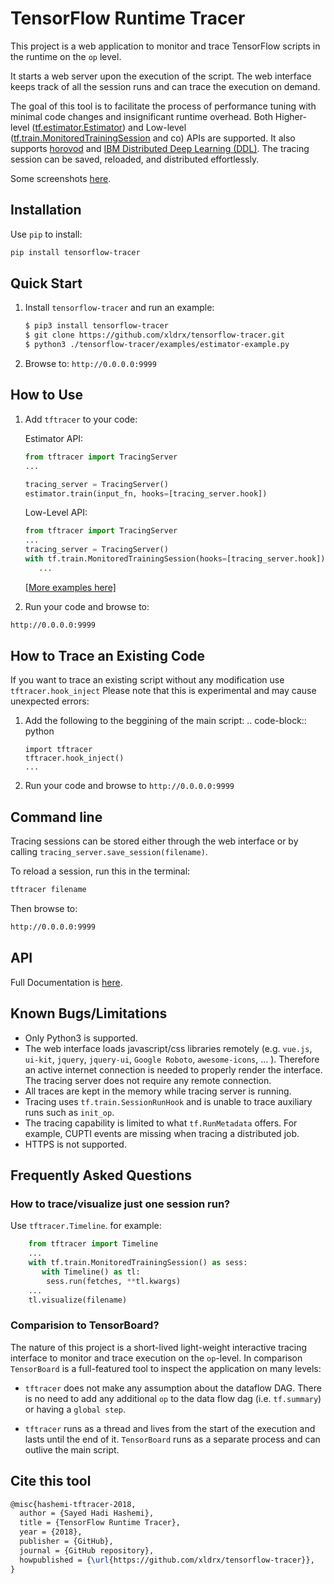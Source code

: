 # TensorFlow Runtime Tracer
This project is a web application to monitor and trace TensorFlow scripts in the runtime on the `op` level.

It starts a web server upon the execution of the script. The web interface keeps track of all the session runs and can trace the execution on demand.

The goal of this tool is to facilitate the process of performance tuning with minimal code changes and insignificant runtime overhead. Both Higher-level ([tf.estimator.Estimator](https://www.tensorflow.org/guide/estimators)) and Low-level ([tf.train.MonitoredTrainingSession](https://www.tensorflow.org/api_docs/python/tf/train/MonitoredTrainingSession) and co) APIs are supported. It also supports [horovod](https://github.com/uber/horovod) and [IBM Distributed Deep Learning (DDL)](https://dataplatform.cloud.ibm.com/docs/content/analyze-data/ml_dlaas_ibm_ddl.html).
The tracing session can be saved, reloaded, and distributed effortlessly.

Some screenshots [here](https://github.com/xldrx/tensorflow-tracer/blob/master/gallery).

## Installation
Use `pip` to install:
```bash
pip install tensorflow-tracer
```

## Quick Start
1. Install `tensorflow-tracer` and run an example:
    ```html
    $ pip3 install tensorflow-tracer
    $ git clone https://github.com/xldrx/tensorflow-tracer.git
    $ python3 ./tensorflow-tracer/examples/estimator-example.py 
    ```
2. Browse to: `http://0.0.0.0:9999` 

## How to Use
1. Add `tftracer` to your code:

    Estimator API:
    ```python
    from tftracer import TracingServer
    ...
    
    tracing_server = TracingServer()
    estimator.train(input_fn, hooks=[tracing_server.hook]) 
    ```
    
    Low-Level API:
    ```python
    from tftracer import TracingServer
    ...
    tracing_server = TracingServer()
    with tf.train.MonitoredTrainingSession(hooks=[tracing_server.hook]):
       ...
    ```
    
    [[More examples here]](https://github.com/xldrx/tensorflow-tracer/blob/master/examples/) 

2. Run your code and browse to:
```html
http://0.0.0.0:9999
``` 

## How to Trace an Existing Code

If you want to trace an existing script without any modification use `tftracer.hook_inject`
Please note that this is experimental and may cause unexpected errors:

1. Add the following to the beggining of the main script:
   .. code-block:: python

       import tftracer
       tftracer.hook_inject()
       ...
2. Run your code and browse to `http://0.0.0.0:9999`


## Command line
Tracing sessions can be stored either through the web interface or by calling `tracing_server.save_session(filename)`.

To reload a session, run this in the terminal:
```bash
tftracer filename
```

Then browse to:
```html
http://0.0.0.0:9999
``` 

## API
Full Documentation is [here](https://tensorflow-tracer.readthedocs.io/en/latest/).

## Known Bugs/Limitations
* Only Python3 is supported.
* The web interface loads javascript/css libraries remotely (e.g. `vue.js`, `ui-kit`, `jquery`, `jquery-ui`, `Google Roboto`, `awesome-icons`, ... ). Therefore an active internet connection is needed to properly render the interface. The tracing server does not require any remote connection. 
* All traces are kept in the memory while tracing server is running.
* Tracing uses `tf.train.SessionRunHook` and is unable to trace auxiliary runs such as `init_op`.
* The tracing capability is limited to what `tf.RunMetadata` offers. For example, CUPTI events are missing when tracing a distributed job.
* HTTPS is not supported. 

## Frequently Asked Questions

### How to trace/visualize just one session run?
Use `tftracer.Timeline`. for example:
```python
    from tftracer import Timeline
    ...
    with tf.train.MonitoredTrainingSession() as sess:
       with Timeline() as tl:
        sess.run(fetches, **tl.kwargs)
    ...
    tl.visualize(filename)
```

### Comparision to TensorBoard?
The nature of this project is a short-lived light-weight interactive tracing interface to monitor and trace execution on the `op`-level. In comparison `TensorBoard` is a full-featured tool to inspect the application on many levels:
* `tftracer` does not make any assumption about the dataflow DAG. There is no need to add any additional `op` to the data flow dag (i.e. `tf.summary`) or having a `global step`. 

* `tftracer` runs as a thread and lives from the start of the execution and lasts until the end of it. `TensorBoard` runs as a separate process and can outlive the main script.  

## Cite this tool
```latex
@misc{hashemi-tftracer-2018,
  author = {Sayed Hadi Hashemi},
  title = {TensorFlow Runtime Tracer},
  year = {2018},
  publisher = {GitHub},
  journal = {GitHub repository},
  howpublished = {\url{https://github.com/xldrx/tensorflow-tracer}},
}